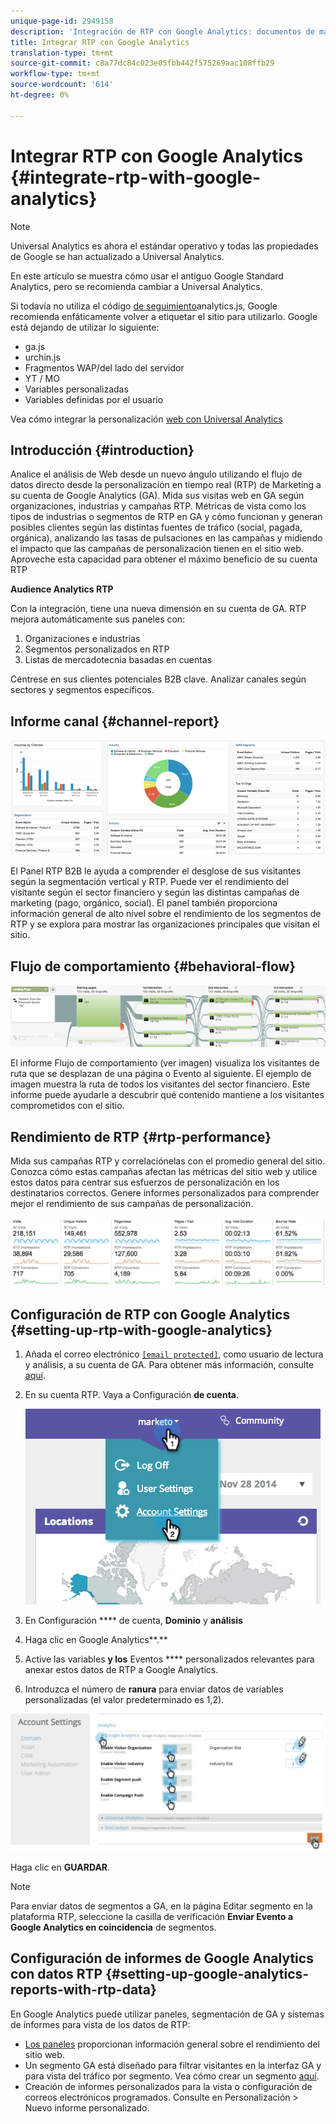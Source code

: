 ```yaml
---
unique-page-id: 2949158
description: 'Integración de RTP con Google Analytics: documentos de marketing: documentación del producto'
title: Integrar RTP con Google Analytics
translation-type: tm+mt
source-git-commit: c8a77dc84c023e05fbb442f575269aac108ffb29
workflow-type: tm+mt
source-wordcount: '614'
ht-degree: 0%

---
```



# Integrar RTP con Google Analytics {#integrate-rtp-with-google-analytics}

>[!NOTE]
>
>Universal Analytics es ahora el estándar operativo y todas las propiedades de Google se han actualizado a Universal Analytics.
>
>En este artículo se muestra cómo usar el antiguo Google Standard Analytics, pero se recomienda cambiar a Universal Analytics.
>
>Si todavía no utiliza el código [de seguimiento](https://developers.google.com/analytics/devguides/collection/analyticsjs/)analytics.js, Google recomienda enfáticamente volver a etiquetar el sitio para utilizarlo. Google está dejando de utilizar lo siguiente:
>
>* ga.js
>* urchin.js
>* Fragmentos WAP/del lado del servidor
>* YT / MO
>* Variables personalizadas
>* Variables definidas por el usuario

>
>
Vea cómo integrar la personalización [web con Universal Analytics](integrate-rtp-with-google-universal-analytics.md)

## Introducción {#introduction}

Analice el análisis de Web desde un nuevo ángulo utilizando el flujo de datos directo desde la personalización en tiempo real (RTP) de Marketing a su cuenta de Google Analytics (GA). Mida sus visitas web en GA según organizaciones, industrias y campañas RTP. Métricas de vista como los tipos de industrias o segmentos de RTP en GA y cómo funcionan y generan posibles clientes según las distintas fuentes de tráfico (social, pagada, orgánica), analizando las tasas de pulsaciones en las campañas y midiendo el impacto que las campañas de personalización tienen en el sitio web. Aproveche esta capacidad para obtener el máximo beneficio de su cuenta RTP

**Audience Analytics RTP**

Con la integración, tiene una nueva dimensión en su cuenta de GA. RTP mejora automáticamente sus paneles con:

1. Organizaciones e industrias
1. Segmentos personalizados en RTP
1. Listas de mercadotecnia basadas en cuentas

Céntrese en sus clientes potenciales B2B clave. Analizar canales según sectores y segmentos específicos.

## Informe canal {#channel-report}

![](assets/image2014-11-28-16-3a39-3a28.png)

El Panel RTP B2B le ayuda a comprender el desglose de sus visitantes según la segmentación vertical y RTP. Puede ver el rendimiento del visitante según el sector financiero y según las distintas campañas de marketing (pago, orgánico, social). El panel también proporciona información general de alto nivel sobre el rendimiento de los segmentos de RTP y se explora para mostrar las organizaciones principales que visitan el sitio.

## Flujo de comportamiento {#behavioral-flow}

![](assets/image2014-11-28-16-3a40-3a43.png)

El informe Flujo de comportamiento (ver imagen) visualiza los visitantes de ruta que se desplazan de una página o Evento al siguiente. El ejemplo de imagen muestra la ruta de todos los visitantes del sector financiero. Este informe puede ayudarle a descubrir qué contenido mantiene a los visitantes comprometidos con el sitio.

## Rendimiento de RTP {#rtp-performance}

Mida sus campañas RTP y correlaciónelas con el promedio general del sitio. Conozca cómo estas campañas afectan las métricas del sitio web y utilice estos datos para centrar sus esfuerzos de personalización en los destinatarios correctos. Genere informes personalizados para comprender mejor el rendimiento de sus campañas de personalización.

![](assets/image2014-11-28-16-3a47-3a0.png)

## Configuración de RTP con Google Analytics {#setting-up-rtp-with-google-analytics}

1. Añada el correo electrónico [`[email protected]`](http://docs.marketo.com/cdn-cgi/l/email-protection#0674727628616734466b67746d6372692865696b), como usuario de lectura y análisis, a su cuenta de GA. Para obtener más información, consulte [aquí](https://support.google.com/analytics/answer/2884495?hl=en).
1. En su cuenta RTP. Vaya a Configuración **de cuenta**.

   ![](assets/image2014-11-28-16-3a54-3a40.png)

1. En Configuración **** de cuenta, **Dominio** y **análisis**
1. Haga clic en Google Analytics**.**
1. Active las variables **y los** Eventos **** personalizados relevantes para anexar estos datos de RTP a Google Analytics.
1. Introduzca el número de **ranura** para enviar datos de variables personalizadas (el valor predeterminado es 1,2).

![](assets/image2014-11-28-17-3a0-3a17.png)

Haga clic en **GUARDAR**.

>[!NOTE]
>
>Para enviar datos de segmentos a GA, en la página [](/help/marketo/product-docs/web-personalization/using-web-segments/create-a-basic-web-segment.md) Editar segmento en la plataforma RTP, seleccione la casilla de verificación **Enviar Evento a Google Analytics en coincidencia** de segmentos.

## Configuración de informes de Google Analytics con datos RTP {#setting-up-google-analytics-reports-with-rtp-data}

En Google Analytics puede utilizar paneles, segmentación de GA y sistemas de informes para vista de los datos de RTP:

* [Los paneles](https://support.google.com/analytics/answer/1068216?hl=en) proporcionan información general sobre el rendimiento del sitio web.
* Un segmento GA está diseñado para filtrar visitantes en la interfaz GA y para vista del tráfico por segmento. Vea cómo crear un segmento [aquí](https://support.google.com/analytics/answer/3124493?hl=en).
* Creación de informes [](https://support.google.com/analytics/answer/1033013?hl=en) personalizados para la vista o configuración de correos electrónicos programados. Consulte en Personalización > Nuevo informe personalizado.
